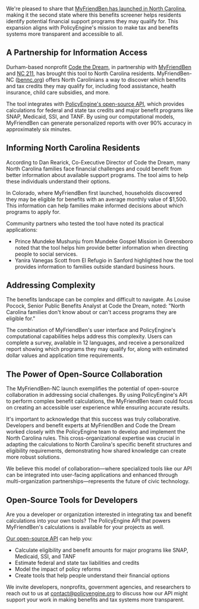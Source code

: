 We're pleased to share that [MyFriendBen has launched in North Carolina](https://bennc.org/new-online-tool-helps-north-carolina-families-find-financial-support-in-minutes/), making it the second state where this benefits screener helps residents identify potential financial support programs they may qualify for. This expansion aligns with PolicyEngine's mission to make tax and benefits systems more transparent and accessible to all.

## A Partnership for Information Access

Durham-based nonprofit [Code the Dream](https://codethedream.org), in partnership with [MyFriendBen](https://myfriendben.org) and [NC 211](https://nc211.org), has brought this tool to North Carolina residents. MyFriendBen-NC ([bennc.org](https://bennc.org)) offers North Carolinians a way to discover which benefits and tax credits they may qualify for, including food assistance, health insurance, child care subsidies, and more.

The tool integrates with [PolicyEngine's open-source API](https://policyengine.org/us/api), which provides calculations for federal and state tax credits and major benefit programs like SNAP, Medicaid, SSI, and TANF. By using our computational models, MyFriendBen can generate personalized reports with over 90% accuracy in approximately six minutes.

## Informing North Carolina Residents

According to Dan Rearick, Co-Executive Director of Code the Dream, many North Carolina families face financial challenges and could benefit from better information about available support programs. The tool aims to help these individuals understand their options.

In Colorado, where MyFriendBen first launched, households discovered they may be eligible for benefits with an average monthly value of $1,500. This information can help families make informed decisions about which programs to apply for.

Community partners who tested the tool have noted its practical applications:

- Prince Mundeke Mushunju from Mundeke Gospel Mission in Greensboro noted that the tool helps him provide better information when directing people to social services.
- Yanira Vanegas Scott from El Refugio in Sanford highlighted how the tool provides information to families outside standard business hours.

## Addressing Complexity

The benefits landscape can be complex and difficult to navigate. As Louise Pocock, Senior Public Benefits Analyst at Code the Dream, noted: "North Carolina families don't know about or can't access programs they are eligible for."

The combination of MyFriendBen's user interface and PolicyEngine's computational capabilities helps address this complexity. Users can complete a survey, available in 12 languages, and receive a personalized report showing which programs they may qualify for, along with estimated dollar values and application time requirements.

## The Power of Open-Source Collaboration

The MyFriendBen-NC launch exemplifies the potential of open-source collaboration in addressing social challenges. By using PolicyEngine's API to perform complex benefit calculations, the MyFriendBen team could focus on creating an accessible user experience while ensuring accurate results.

It's important to acknowledge that this success was truly collaborative. Developers and benefit experts at MyFriendBen and Code the Dream worked closely with the PolicyEngine team to develop and implement the North Carolina rules. This cross-organizational expertise was crucial in adapting the calculations to North Carolina's specific benefit structures and eligibility requirements, demonstrating how shared knowledge can create more robust solutions.

We believe this model of collaboration—where specialized tools like our API can be integrated into user-facing applications and enhanced through multi-organization partnerships—represents the future of civic technology.

## Open-Source Tools for Developers

Are you a developer or organization interested in integrating tax and benefit calculations into your own tools? The PolicyEngine API that powers MyFriendBen's calculations is available for your projects as well.

[Our open-source API](https://policyengine.org/us/api) can help you:

- Calculate eligibility and benefit amounts for major programs like SNAP, Medicaid, SSI, and TANF
- Estimate federal and state tax liabilities and credits
- Model the impact of policy reforms
- Create tools that help people understand their financial options

We invite developers, nonprofits, government agencies, and researchers to reach out to us at [contact@policyengine.org](mailto:contact@policyengine.org) to discuss how our API might support your work in making benefits and tax systems more transparent.
